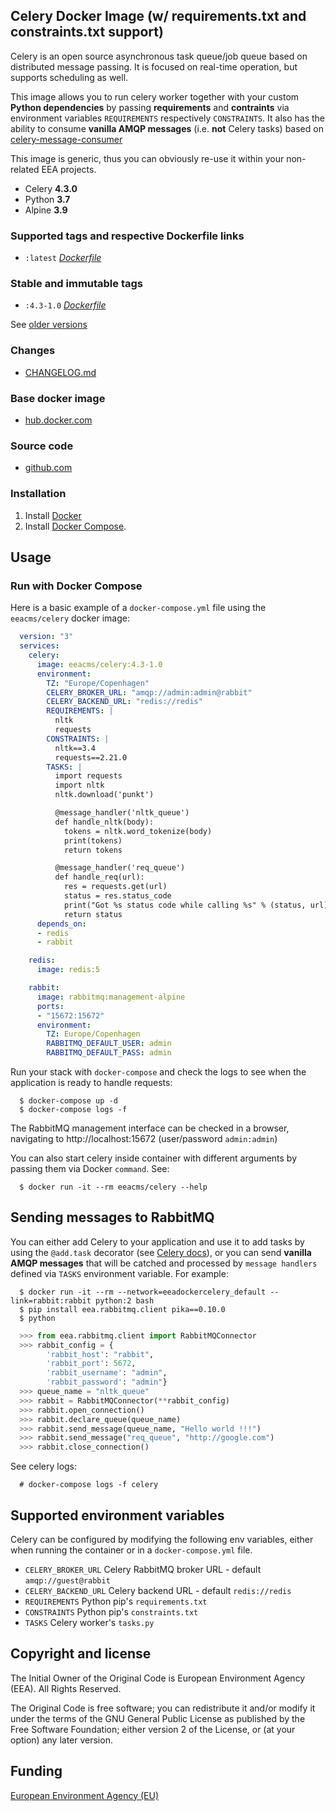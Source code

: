 ## Celery Docker Image (w/ requirements.txt and constraints.txt support)

Celery is an open source asynchronous task queue/job queue based on distributed message passing.
It is focused on real-time operation, but supports scheduling as well.

This image allows you to run celery worker together with your custom **Python dependencies**
by passing **requirements** and **contraints** via environment variables `REQUIREMENTS` respectively `CONSTRAINTS`.
It also has the ability to consume **vanilla AMQP messages** (i.e. **not** Celery tasks) based on
[celery-message-consumer](https://pypi.org/project/celery-message-consumer/)

This image is generic, thus you can obviously re-use it within your non-related EEA projects.

  - Celery **4.3.0**
  - Python **3.7**
  - Alpine **3.9**


### Supported tags and respective Dockerfile links

  - `:latest` [*Dockerfile*](https://github.com/eea/eea.docker.celery/blob/master/Dockerfile)


### Stable and immutable tags

  - `:4.3-1.0` [*Dockerfile*](https://github.com/eea/eea.docker.celery/tree/4.3-1.0/Dockerfile)

See [older versions](https://github.com/eea/eea.docker.celery/releases)


### Changes

 - [CHANGELOG.md](https://github.com/eea/eea.docker.celery/blob/master/CHANGELOG.md)


### Base docker image

 - [hub.docker.com](https://hub.docker.com/r/eeacms/celery)


### Source code

  - [github.com](http://github.com/eea/eea.docker.celery)


### Installation

1. Install [Docker](https://www.docker.com/)
2. Install [Docker Compose](https://docs.docker.com/compose/install/).

## Usage


### Run with Docker Compose

Here is a basic example of a `docker-compose.yml` file using the `eeacms/celery` docker image:

```yaml
  version: "3"
  services:
    celery:
      image: eeacms/celery:4.3-1.0
      environment:
        TZ: "Europe/Copenhagen"
        CELERY_BROKER_URL: "amqp://admin:admin@rabbit"
        CELERY_BACKEND_URL: "redis://redis"
        REQUIREMENTS: |
          nltk
          requests
        CONSTRAINTS: |
          nltk==3.4
          requests==2.21.0
        TASKS: |
          import requests
          import nltk
          nltk.download('punkt')

          @message_handler('nltk_queue')
          def handle_nltk(body):
            tokens = nltk.word_tokenize(body)
            print(tokens)
            return tokens

          @message_handler('req_queue')
          def handle_req(url):
            res = requests.get(url)
            status = res.status_code
            print("Got %s status code while calling %s" % (status, url))
            return status
      depends_on:
      - redis
      - rabbit

    redis:
      image: redis:5

    rabbit:
      image: rabbitmq:management-alpine
      ports:
      - "15672:15672"
      environment:
        TZ: Europe/Copenhagen
        RABBITMQ_DEFAULT_USER: admin
        RABBITMQ_DEFAULT_PASS: admin
```


Run your stack with `docker-compose` and check the logs to see when the application is ready to handle requests:

```
  $ docker-compose up -d
  $ docker-compose logs -f
```

The RabbitMQ management interface can be checked in a browser, navigating to http://localhost:15672 (user/password `admin:admin`)

You can also start celery inside container with different arguments by passing them via Docker `command`. See:

```
  $ docker run -it --rm eeacms/celery --help
```


## Sending messages to RabbitMQ

You can either add Celery to your application and use it to add tasks by using the `@add.task` decorator (see [Celery docs](http://docs.celeryproject.org/en/latest/getting-started/first-steps-with-celery.html#application)), or you can send **vanilla AMQP messages**
that will be catched and processed by `message handlers` defined via `TASKS` environment variable. For example:

```
  $ docker run -it --rm --network=eeadockercelery_default --link=rabbit:rabbit python:2 bash
  $ pip install eea.rabbitmq.client pika==0.10.0
  $ python
```

```python
  >>> from eea.rabbitmq.client import RabbitMQConnector
  >>> rabbit_config = {
        'rabbit_host': "rabbit",
        'rabbit_port': 5672,
        'rabbit_username': "admin",
        'rabbit_password': "admin"}
  >>> queue_name = "nltk_queue"
  >>> rabbit = RabbitMQConnector(**rabbit_config)
  >>> rabbit.open_connection()
  >>> rabbit.declare_queue(queue_name)
  >>> rabbit.send_message(queue_name, "Hello world !!!")
  >>> rabbit.send_message("req_queue", "http://google.com")
  >>> rabbit.close_connection()
```

See celery logs:
```
  # docker-compose logs -f celery
```

## Supported environment variables ##

Celery can be configured by modifying the following env variables, either when running the container or in a `docker-compose.yml` file.

  * `CELERY_BROKER_URL` Celery RabbitMQ broker URL - default `amqp://guest@rabbit`
  * `CELERY_BACKEND_URL` Celery backend URL - default `redis://redis`
  * `REQUIREMENTS` Python pip's `requirements.txt`
  * `CONSTRAINTS` Python pip's `constraints.txt`
  * `TASKS` Celery worker's `tasks.py`


## Copyright and license

The Initial Owner of the Original Code is European Environment Agency (EEA).
All Rights Reserved.

The Original Code is free software;
you can redistribute it and/or modify it under the terms of the GNU
General Public License as published by the Free Software Foundation;
either version 2 of the License, or (at your option) any later
version.


## Funding

[European Environment Agency (EU)](http://eea.europa.eu)
